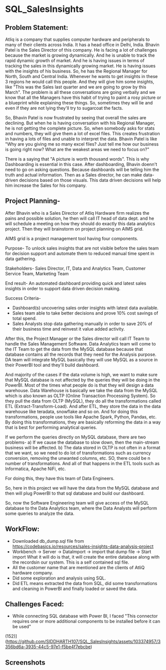 # SQL_SalesInsights
## Problem Statement:
Atliq is a company that supplies computer hardware and peripherals to many of their clients across India. It has a head office in Delhi, India. Bhavin Patel is the Sales Director of this company. He is facing a lot of challenges because the market is growing dynamically. And he is unable to track the rapid dynamic growth of market. And he is having issues in terms of tracking the sales in this dynamically growing market. He is having issues with the insights of his business. So, he has the Regional Manager for North, South and Central India. Whenever he wants to get insights in these 3 regions he would call this people. And they will give him some insights, like "This was the Sales last quarter and we are going to grow by this March". The problem is all these conversations are going verbally and we know that all the Managers have this habit of trying to paint a rosy picture or a blueprint while explaining these things. So, sometimes they will lie and even if they are not lying they'll try to sugarcoat the facts. 

So, Bhavin Patel is now frustrated by seeing that overall the sales are declining. But when he is having conversation with his Regional Manager, he is not getting the complete picture. So, when somebody asks for stats and numbers, they will give them a lot of excel files. This creates frustration in having a lots of files and unable to interpret the data. Bhavin Patel is like "Why are you giving me so many excel files? Just tell me how our business is going right now? What are the weakest areas we need to focus on?"

There is a saying that "A picture is worth thousand words". This is why Dashboarding is essential in this case. After dashboarding, Bhavin doenn't need to go on asking questions. Because dashboards will be telling him the truth and actual information. Then as a Sales director, he can make data-driven decisions based on those visuals. This data driven decisions will help him increase the Sales for his company.

## Project Planning-
After Bhavin who is a Sales Director of Atliq Hardware firm realizes the pains and possible solution, he then will call IT head of data dept. and he will schedule a meeting on how they should do exactly this data analytics project. Then they will brainstorm on project planning on AIMS grid.

AIMS grid is a project management tool having four components.

Purpose-
To unlock sales insights that are not visible before the sales team for decision support and automate them to reduced manual time spent in data gathering.

Stakeholders-
Sales Director, IT, Data and Analytics Team, Customer Service Team, Marketing Team

End result-
An automated dashboard providing quick and latest sales insights in order to support data driven decision making.

Success Criteria- 
- Dashboard(s) uncovering sales order insights with latest data available.
- Sales team able to take better decisions and prove 10% cost savings of total spend.
- Sales Analysts stop data gathering manually in order to save 20% of their business time and reinvest it value added activity.

After this, the Project Manager or the Sales director will call IT Team to handle the Sales Management Software. Data Analytics team will come to the IT Team to get the data from the MySQL database because that database contains all the records that they need for the Analysis purpose. DA team will integrate MySQL basically they will use MySQL as a source in their PowerBI tool and they'll build dashboard. 

And majority of the cases if the data volume is high, we want to make sure that MySQL database is not affected by the queries they will be doing in the PowerBI. Most of the times what people do is that they will design a data warehouse. Data Warehouse is basically we take the data from the MySQL which is also known as OLTP (Online Transaction Processing System). So they pull the data from OLTP (MySQL), they do all the transformations called ETL (Extract-Transform-Load). And after ETL, they store the data in the data warehouse like teradata, snowflake and so on. And for doing this transformations, people use tools like Apache Spark, Python, Pandas, etc. By doing this transformations, they are basically reforming the data in a way that is best for performing analytical queries.

If we perform the queries directly on MySQL database, there are two problems-
a) If we cause the database to slow down, then the main-stream business will be affected.
b) The data stored in OLTP is not often in a format that we want, so we need to do lot of transformations such as currency conversion, removing the unwanted columns, etc. SO, there could be n number of transformations. And all of that happens in the ETL tools such as Informatica, Apache NiFi, etc. 

For doing this, they have this team of Data Engineers. 

So, here in this project we will have the data from the MySQL database and then will plug PowerBI to that sql database and build our dashboard. 

So, now the Software Engineering team will give access of the MySQL database to the Data Analytics team, where the Data Analysts will perform some queries to analyze the data.

## WorkFlow:
- Downloaded db_dump.sql file from https://codebasics.io/resources/sales-insights-data-analysis-project
- Workbench -> Server -> DataImport -> import that dump file -> Start import
What it will do is that, it will create the entire database along with the recordsin our system. This is a self contained sql file. 
- All the customer name that are mentioned are the clients of AtliQ hardware company.
- Did some exploration and analysis using SQL.
- Did ETL means extracted the data from SQL, did some transformations and cleaning in PowerBI and finally loaded or saved the data.


## Challenges Faced:
- While connecting SQL database with Power BI, I faced "This connector requires one or more additional components to be installed before it can be used"


 (152)](https://github.com/SIDDHARTH107/SQL_SalesInsights/assets/103374957/3356bd6a-3935-44c5-97e1-f5be4f7ebcbe)

## Screenshots


